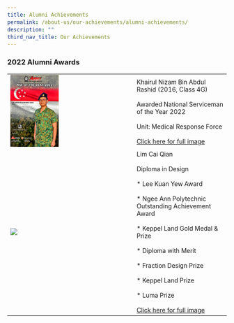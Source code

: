 ```yaml
---
title: Alumni Achievements
permalink: /about-us/our-achievements/alumni-achievements/
description: ""
third_nav_title: Our Achievements
---
```

### 2022 Alumni Awards

|  |  | 
| -------- | -------- | 
|  <img src="/images/nsf-of-the-year-2022.jpg" style="width:40%">  |  Khairul Nizam Bin Abdul Rashid (2016, Class 4G) <br><br> Awarded National Serviceman of the Year 2022 <br><br>Unit: Medical Response Force <br><br> [Click here for full image](/files/nsf%20of%20the%20year%202022.pdf) |
|  <img src="/images/lim-cai-qian.jpg" style="width:40%">  |  Lim Cai Qian <br><br> Diploma in Design <br><br> * Lee Kuan Yew Award<br><br>* Ngee Ann Polytechnic Outstanding Achievement Award<br><br>* Keppel Land Gold Medal &amp; Prize<br><br>* Diploma with Merit<br><br>* Fraction Design Prize<br><br>* Keppel Land Prize<br><br>* Luma Prize	<br><br> [Click here for full image](/files/nsf%20of%20the%20year%202022.pdf) |